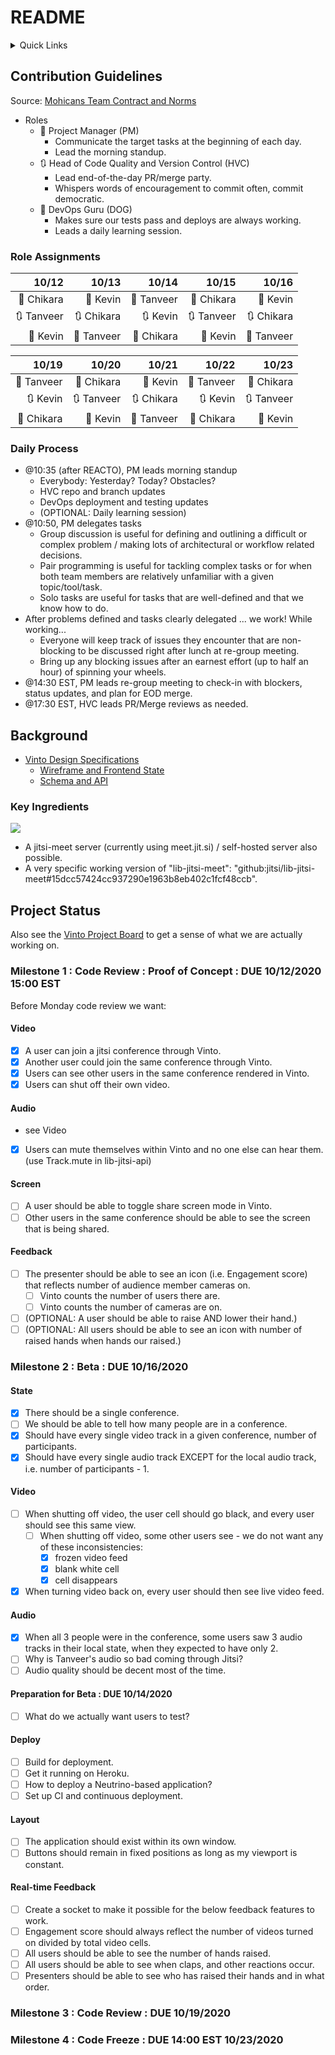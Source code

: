 # README

<details>
  <summary>Quick Links</summary>
  
- [Vinto Design Specifications](https://docs.google.com/document/d/10Fm_WHXpDYoZezVVbXlR9CZoDP--0YnIRoQh3BCuYdg/edit?usp=sharing)
  - [Wireframe and Frontend State](https://docs.google.com/presentation/d/1AFjcZvJZWQtv_HhX-1dZmH0AtKYrF7m3alAe72k7LT4/edit?usp=sharing)
  - [Schema and API](https://drive.google.com/file/d/1veoxu8lWvBJcykzOP_nmxFGTidL7ea84/view)
- [Vinto Project Board](https://github.com/orgs/mohicans-pop-2008/projects/1) to get a sense of what we are actually working on.
</details>

## Contribution Guidelines

Source: [Mohicans Team Contract and Norms](https://docs.google.com/document/d/1aHNAhwWkPEynwzW29mGgXruK7I7cTa0y4Q_sDHNT3Wk/edit?usp=sharing)

- Roles
  - 📅 Project Manager (PM)
    - Communicate the target tasks at the beginning of each day.
    - Lead the morning standup.
  - 🔃 Head of Code Quality and Version Control (HVC)
    - Lead end-of-the-day PR/merge party.
    - Whispers words of encouragement to commit often, commit democratic.
  - 📲 DevOps Guru (DOG)
    - Makes sure our tests pass and deploys are always working.
    - Leads a daily learning session.

### Role Assignments

|     10/12 |     10/13 |     10/14 |     10/15 |     10/16 |
|----------:|----------:|----------:|----------:|----------:|
| 📅 Chikara | 📅 Kevin   | 📅 Tanveer | 📅 Chikara | 📅 Kevin   |
| 🔃 Tanveer | 🔃 Chikara | 🔃 Kevin   | 🔃 Tanveer | 🔃 Chikara |
| 📲 Kevin   | 📲 Tanveer | 📲 Chikara | 📲 Kevin   | 📲 Tanveer |

|     10/19 |     10/20 |     10/21 |     10/22 |     10/23 |
|----------:|----------:|----------:|----------:|----------:|
| 📅 Tanveer | 📅 Chikara | 📅 Kevin   | 📅 Tanveer | 📅 Chikara |
| 🔃 Kevin   | 🔃 Tanveer | 🔃 Chikara | 🔃 Kevin   | 🔃 Tanveer |
| 📲 Chikara | 📲 Kevin   | 📲 Tanveer | 📲 Chikara | 📲 Kevin   |

### Daily Process

- @10:35 (after REACTO), PM leads morning standup 
  - Everybody: Yesterday? Today? Obstacles?
  - HVC repo and branch updates
  - DevOps deployment and testing updates
  - (OPTIONAL: Daily learning session)
- @10:50, PM delegates tasks
  - Group discussion is useful for defining and outlining a difficult or complex problem / making lots of architectural or workflow related decisions.
  - Pair programming is useful for tackling complex tasks or for when both team members are relatively unfamiliar with a given topic/tool/task.
  - Solo tasks are useful for tasks that are well-defined and that we know how to do.
- After problems defined and tasks clearly delegated ... we work! While working...
  - Everyone will keep track of issues they encounter that are non-blocking to be discussed right after lunch at re-group meeting.
  - Bring up any blocking issues after an earnest effort (up to half an hour) of spinning your wheels.
- @14:30 EST, PM leads re-group meeting to check-in with blockers, status updates, and plan for EOD merge.
- @17:30 EST, HVC leads PR/Merge reviews as needed.

## Background

- [Vinto Design Specifications](https://docs.google.com/document/d/10Fm_WHXpDYoZezVVbXlR9CZoDP--0YnIRoQh3BCuYdg/edit?usp=sharing)
  - [Wireframe and Frontend State](https://docs.google.com/presentation/d/1AFjcZvJZWQtv_HhX-1dZmH0AtKYrF7m3alAe72k7LT4/edit?usp=sharing)
  - [Schema and API](https://drive.google.com/file/d/1veoxu8lWvBJcykzOP_nmxFGTidL7ea84/view)

### Key Ingredients

<img src="https://embed.creately.com/xC8wnKn63IY?token=GN2A93FluMC4doDQ&type=svg">

- A jitsi-meet server (currently using meet.jit.si) / self-hosted server also possible.
- A very specific working version of "lib-jitsi-meet": "github:jitsi/lib-jitsi-meet#15dcc57424cc937290e1963b8eb402c1fcf48ccb".

## Project Status

Also see the [Vinto Project Board](https://github.com/orgs/mohicans-pop-2008/projects/1) to get a sense of what we are actually working on.

### Milestone 1 : Code Review : Proof of Concept : DUE 10/12/2020 15:00 EST

Before Monday code review we want:

#### Video
- [x] A user can join a jitsi conference through Vinto.
- [x] Another user could join the same conference through Vinto.
- [x] Users can see other users in the same conference rendered in Vinto.
- [x] Users can shut off their own video.

#### Audio
- see Video
- [x] Users can mute themselves within Vinto and no one else can hear them. (use Track.mute in lib-jitsi-api)

#### Screen
- [ ] A user should be able to toggle share screen mode in Vinto.
- [ ] Other users in the same conference should be able to see the screen that is being shared.

#### Feedback
- [ ] The presenter should be able to see an icon (i.e. Engagement score) that reflects number of audience member cameras on.
  - [ ] Vinto counts the number of users there are.
  - [ ] Vinto counts the number of cameras are on.
- [ ] (OPTIONAL: A user should be able to raise AND lower their hand.)
- [ ] (OPTIONAL: All users should be able to see an icon with number of raised hands when hands our raised.)

### Milestone 2 : Beta : DUE 10/16/2020

#### State
- [x] There should be a single conference.
- [ ] We should be able to tell how many people are in a conference.
- [x] Should have every single video track in a given conference, number of participants.
- [x] Should have every single audio track EXCEPT for the local audio track, i.e. number of participants - 1.

#### Video
- [ ] When shutting off video, the user cell should go black, and every user should see this same view.
  - [ ] When shutting off video, some other users see - we do not want any of these inconsistencies:
    - [x] frozen video feed
    - [x] blank white cell
    - [x] cell disappears
- [x] When turning video back on, every user should then see live video feed.

#### Audio
- [x] When all 3 people were in the conference, some users saw 3 audio tracks in their local state, when they expected to have only 2.
- [ ] Why is Tanveer's audio so bad coming through Jitsi?
- [ ] Audio quality should be decent most of the time.

#### Preparation for Beta : DUE 10/14/2020
- [ ] What do we actually want users to test?

#### Deploy
- [ ] Build for deployment.
- [ ] Get it running on Heroku.
- [ ] How to deploy a Neutrino-based application?
- [ ] Set up CI and continuous deployment.

#### Layout
- [ ] The application should exist within its own window.
- [ ] Buttons should remain in fixed positions as long as my viewport is constant.

#### Real-time Feedback
- [ ] Create a socket to make it possible for the below feedback features to work.
- [ ] Engagement score should always reflect the number of videos turned on divided by total video cells.
- [ ] All users should be able to see the number of hands raised.
- [ ] All users should be able to see when claps, and other reactions occur.
- [ ] Presenters should be able to see who has raised their hands and in what order.

### Milestone 3 : Code Review : DUE 10/19/2020

### Milestone 4 : Code Freeze : DUE 14:00 EST 10/23/2020
